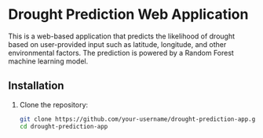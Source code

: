 # Drought Prediction Web Application

This is a web-based application that predicts the likelihood of drought based on user-provided input such as latitude, longitude, and other environmental factors. The prediction is powered by a Random Forest machine learning model.

## Installation

1. Clone the repository:
   ```bash
   git clone https://github.com/your-username/drought-prediction-app.git
   cd drought-prediction-app